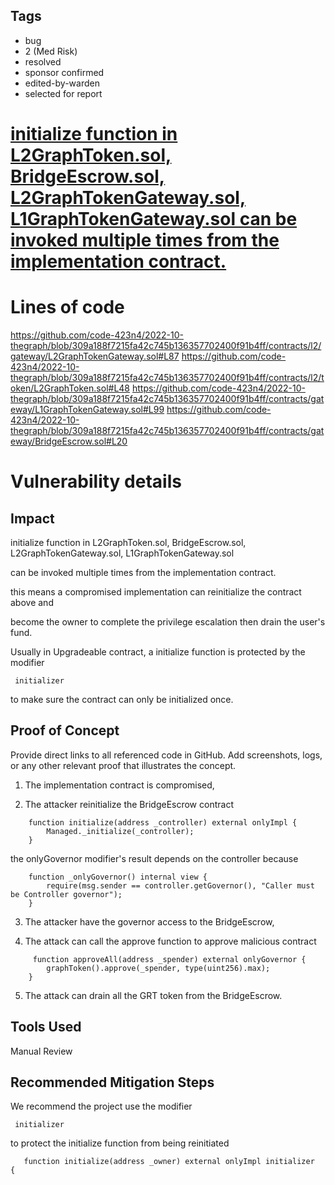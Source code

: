 ## Tags

- bug
- 2 (Med Risk)
- resolved
- sponsor confirmed
- edited-by-warden
- selected for report

# [initialize function in L2GraphToken.sol, BridgeEscrow.sol, L2GraphTokenGateway.sol, L1GraphTokenGateway.sol can be invoked multiple times from the implementation contract.](https://github.com/code-423n4/2022-10-thegraph-findings/issues/149) 

# Lines of code

https://github.com/code-423n4/2022-10-thegraph/blob/309a188f7215fa42c745b136357702400f91b4ff/contracts/l2/gateway/L2GraphTokenGateway.sol#L87
https://github.com/code-423n4/2022-10-thegraph/blob/309a188f7215fa42c745b136357702400f91b4ff/contracts/l2/token/L2GraphToken.sol#L48
https://github.com/code-423n4/2022-10-thegraph/blob/309a188f7215fa42c745b136357702400f91b4ff/contracts/gateway/L1GraphTokenGateway.sol#L99
https://github.com/code-423n4/2022-10-thegraph/blob/309a188f7215fa42c745b136357702400f91b4ff/contracts/gateway/BridgeEscrow.sol#L20


# Vulnerability details

## Impact

initialize function in L2GraphToken.sol, BridgeEscrow.sol, L2GraphTokenGateway.sol, L1GraphTokenGateway.sol 

can be invoked multiple times from the implementation contract.

this means a compromised implementation can reinitialize the contract above and 

become the owner to complete the privilege escalation then drain the user's fund.

Usually in Upgradeable contract, a initialize function is protected by the modifier

```solidity
 initializer
```

to make sure the contract can only be initialized once.

## Proof of Concept
Provide direct links to all referenced code in GitHub. Add screenshots, logs, or any other relevant proof that illustrates the concept.

1. The implementation contract is compromised,

2. The attacker reinitialize the BridgeEscrow contract

```
    function initialize(address _controller) external onlyImpl {
        Managed._initialize(_controller);
    }
```

the onlyGovernor modifier's result depends on the controller because

```solidity
    function _onlyGovernor() internal view {
        require(msg.sender == controller.getGovernor(), "Caller must be Controller governor");
    }
```

3. The attacker have the governor access to the BridgeEscrow, 

4. The attack can call the approve function to approve malicious contract 

```solidity
     function approveAll(address _spender) external onlyGovernor {
        graphToken().approve(_spender, type(uint256).max);
    }
```

5. The attack can drain all the GRT token from the BridgeEscrow.

## Tools Used

Manual Review

## Recommended Mitigation Steps

We recommend the project use the modifier 

```solidity
 initializer
```

to protect the initialize function from being reinitiated

```solidity
   function initialize(address _owner) external onlyImpl initializer  {
``` 